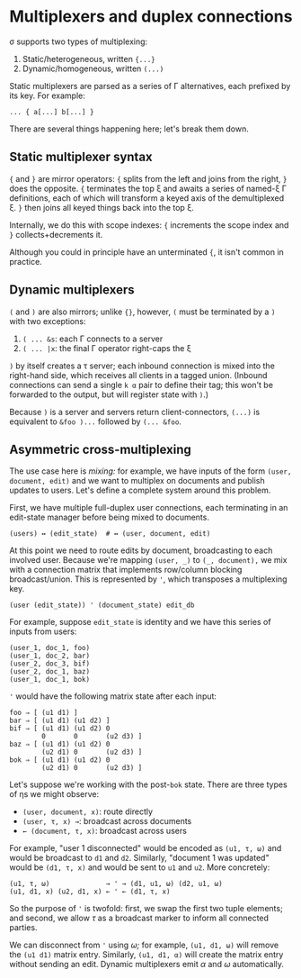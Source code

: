 # Multiplexers and duplex connections
σ supports two types of multiplexing:

1. Static/heterogeneous, written `{...}`
2. Dynamic/homogeneous, written `(...)`

Static multiplexers are parsed as a series of Γ alternatives, each prefixed by its key. For example:

```
... { a[...] b[...] }
```

There are several things happening here; let's break them down.


## Static multiplexer syntax
`{` and `}` are mirror operators: `{` splits from the left and joins from the right, `}` does the opposite. `{` terminates the top ξ and awaits a series of named-ξ Γ definitions, each of which will transform a keyed axis of the demultiplexed ξ. `}` then joins all keyed things back into the top ξ.

Internally, we do this with scope indexes: `{` increments the scope index and `}` collects+decrements it.

Although you could in principle have an unterminated `{`, it isn't common in practice.


## Dynamic multiplexers
`(` and `)` are also mirrors; unlike `{}`, however, `(` must be terminated by a `)` with two exceptions:

1. `( ... &s`: each Γ connects to a server
2. `( ... |x`: the final Γ operator right-caps the ξ

`)` by itself creates a τ server; each inbound connection is mixed into the right-hand side, which receives all clients in a tagged union. (Inbound connections can send a single `k α` pair to define their tag; this won't be forwarded to the output, but will register state with `)`.)

Because `)` is a server and servers return client-connectors, `(...)` is equivalent to `&foo )...` followed by `(... &foo`.


## Asymmetric cross-multiplexing
The use case here is _mixing:_ for example, we have inputs of the form `(user, document, edit)` and we want to multiplex on documents and publish updates to users. Let's define a complete system around this problem.

First, we have multiple full-duplex user connections, each terminating in an edit-state manager before being mixed to documents.

```
(users) ↔ (edit_state)  # ↔ (user, document, edit)
```

At this point we need to route edits by document, broadcasting to each involved user. Because we're mapping `(user, _)` to `(_, document),` we mix with a connection matrix that implements row/column blocking broadcast/union. This is represented by `'`, which transposes a multiplexing key.

```
(user (edit_state)) ' (document_state) edit_db
```

For example, suppose `edit_state` is identity and we have this series of inputs from users:

```
(user_1, doc_1, foo)
(user_1, doc_2, bar)
(user_2, doc_3, bif)
(user_2, doc_1, baz)
(user_1, doc_1, bok)
```

`'` would have the following matrix state after each input:

```
foo ⇒ [ (u1 d1) ]
bar ⇒ [ (u1 d1) (u1 d2) ]
bif ⇒ [ (u1 d1) (u1 d2) 0
        0       0       (u2 d3) ]
baz ⇒ [ (u1 d1) (u1 d2) 0
        (u2 d1) 0       (u2 d3) ]
bok ⇒ [ (u1 d1) (u1 d2) 0
        (u2 d1) 0       (u2 d3) ]
```

Let's suppose we're working with the post-`bok` state. There are three types of ηs we might observe:

+ `(user, document, x)`: route directly
+ `(user, τ, x) →`: broadcast across documents
+ `← (document, τ, x)`: broadcast across users

For example, "user 1 disconnected" would be encoded as `(u1, τ, ω)` and would be broadcast to `d1` and `d2`. Similarly, "document 1 was updated" would be `(d1, τ, x)` and would be sent to `u1` and `u2`. More concretely:

```
(u1, τ, ω)              → ' → (d1, u1, ω) (d2, u1, ω)
(u1, d1, x) (u2, d1, x) ← ' ← (d1, τ, x)
```

So the purpose of `'` is twofold: first, we swap the first two tuple elements; and second, we allow _τ_ as a broadcast marker to inform all connected parties.

We can disconnect from `'` using _ω;_ for example, `(u1, d1, ω)` will remove the `(u1 d1)` matrix entry. Similarly, `(u1, d1, α)` will create the matrix entry without sending an edit. Dynamic multiplexers emit _α_ and _ω_ automatically.
